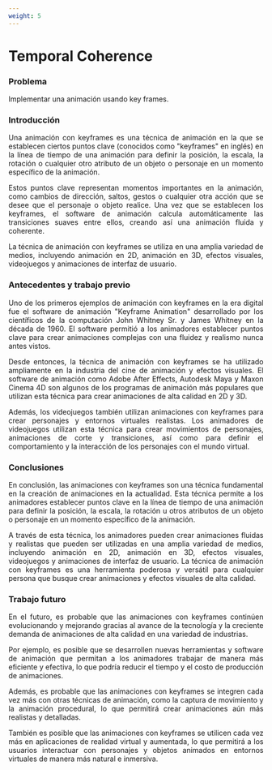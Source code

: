 ```yaml
---
weight: 5
---
```

# __Temporal Coherence__

### Problema
Implementar una animación usando key frames.

### Introducción
<p style="text-align: justify;">
Una animación con keyframes es una técnica de animación en la que se establecen ciertos puntos clave (conocidos como "keyframes" en inglés) en la línea de tiempo de una animación para definir la posición, la escala, la rotación o cualquier otro atributo de un objeto o personaje en un momento específico de la animación.
</p>
<p style="text-align: justify;">
Estos puntos clave representan momentos importantes en la animación, como cambios de dirección, saltos, gestos o cualquier otra acción que se desee que el personaje o objeto realice. Una vez que se establecen los keyframes, el software de animación calcula automáticamente las transiciones suaves entre ellos, creando así una animación fluida y coherente.
</p>
<p style="text-align: justify;">
La técnica de animación con keyframes se utiliza en una amplia variedad de medios, incluyendo animación en 2D, animación en 3D, efectos visuales, videojuegos y animaciones de interfaz de usuario.
</p>


### Antecedentes y trabajo previo
<p style="text-align: justify;">
Uno de los primeros ejemplos de animación con keyframes en la era digital fue el software de animación "Keyframe Animation" desarrollado por los científicos de la computación John Whitney Sr. y James Whitney en la década de 1960. El software permitió a los animadores establecer puntos clave para crear animaciones complejas con una fluidez y realismo nunca antes vistos.
</p>
<p style="text-align: justify;">
Desde entonces, la técnica de animación con keyframes se ha utilizado ampliamente en la industria del cine de animación y efectos visuales. El software de animación como Adobe After Effects, Autodesk Maya y Maxon Cinema 4D son algunos de los programas de animación más populares que utilizan esta técnica para crear animaciones de alta calidad en 2D y 3D.
</p>
<p style="text-align: justify;">
Además, los videojuegos también utilizan animaciones con keyframes para crear personajes y entornos virtuales realistas. Los animadores de videojuegos utilizan esta técnica para crear movimientos de personajes, animaciones de corte y transiciones, así como para definir el comportamiento y la interacción de los personajes con el mundo virtual.
</p>

### Conclusiones

<p style="text-align: justify;">
En conclusión, las animaciones con keyframes son una técnica fundamental en la creación de animaciones en la actualidad. Esta técnica permite a los animadores establecer puntos clave en la línea de tiempo de una animación para definir la posición, la escala, la rotación u otros atributos de un objeto o personaje en un momento específico de la animación.
</p>
<p style="text-align: justify;">
A través de esta técnica, los animadores pueden crear animaciones fluidas y realistas que pueden ser utilizadas en una amplia variedad de medios, incluyendo animación en 2D, animación en 3D, efectos visuales, videojuegos y animaciones de interfaz de usuario. La técnica de animación con keyframes es una herramienta poderosa y versátil para cualquier persona que busque crear animaciones y efectos visuales de alta calidad.
</p>

### Trabajo futuro
<p style="text-align: justify;">
En el futuro, es probable que las animaciones con keyframes continúen evolucionando y mejorando gracias al avance de la tecnología y la creciente demanda de animaciones de alta calidad en una variedad de industrias.
</p>
<p style="text-align: justify;">
Por ejemplo, es posible que se desarrollen nuevas herramientas y software de animación que permitan a los animadores trabajar de manera más eficiente y efectiva, lo que podría reducir el tiempo y el costo de producción de animaciones.
</p>
<p style="text-align: justify;">
Además, es probable que las animaciones con keyframes se integren cada vez más con otras técnicas de animación, como la captura de movimiento y la animación procedural, lo que permitirá crear animaciones aún más realistas y detalladas.
</p>
<p style="text-align: justify;">
También es posible que las animaciones con keyframes se utilicen cada vez más en aplicaciones de realidad virtual y aumentada, lo que permitirá a los usuarios interactuar con personajes y objetos animados en entornos virtuales de manera más natural e inmersiva.
</p>
